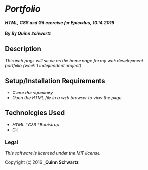# _Portfolio_

#### _HTML, CSS and Git exercise for Epicodus, 10.14.2016_

#### By _**By Quinn Schwartz**_

## Description

_This web page will serve as the home page for my web development portfolio (week 1 independent project)_

## Setup/Installation Requirements

* _Clone the repository_
* _Open the HTML file in a web browser to view the page_

## Technologies Used

* _HTML_
*_CSS_
*_Bootstrap_
* _Git_

### Legal

*This software is licensed under the MIT license.*

Copyright (c) 2016 **_Quinn Schwartz**
